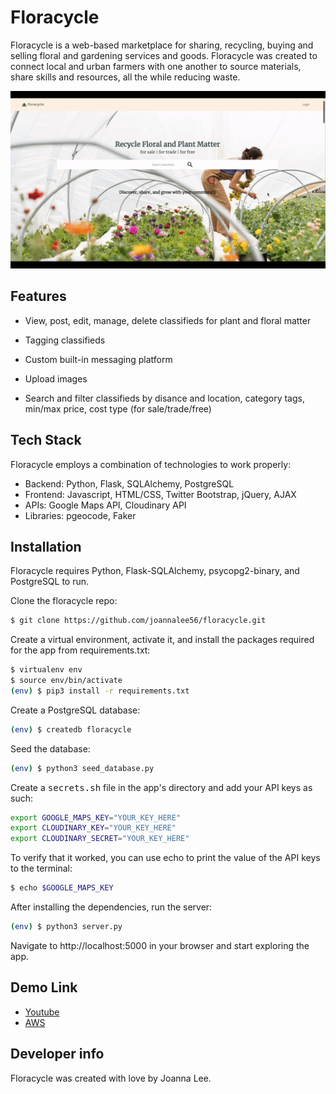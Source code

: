 # Floracycle

Floracycle is a web-based marketplace for sharing, recycling, buying and selling floral and gardening services and goods. Floracycle was created to connect local and urban farmers with one another to source materials, share skills and resources, all the while reducing waste.

![Floracycle overview](/static/images/Floracycle1.gif)

## Features

- View, post, edit, manage, delete classifieds for plant and floral matter

- Tagging classifieds

- Custom built-in messaging platform

- Upload images

- Search and filter classifieds by disance and location, category tags, min/max price, cost type (for sale/trade/free)


## Tech Stack

Floracycle employs a combination of technologies to work properly:

- Backend: Python, Flask, SQLAlchemy, PostgreSQL 
- Frontend: Javascript, HTML/CSS, Twitter Bootstrap, jQuery, AJAX
- APIs: Google Maps API, Cloudinary API
- Libraries: pgeocode, Faker


## Installation

Floracycle requires Python, Flask-SQLAlchemy, psycopg2-binary, and PostgreSQL to run.

Clone the floracycle repo:
```sh
$ git clone https://github.com/joannalee56/floracycle.git
```

Create a virtual environment, activate it, and install the packages required for the app from requirements.txt:
```sh
$ virtualenv env
$ source env/bin/activate
(env) $ pip3 install -r requirements.txt
```

Create a PostgreSQL database:
```sh
(env) $ createdb floracycle
```

Seed the database:
```sh
(env) $ python3 seed_database.py
```

Create a <kbd>secrets.sh</kbd> file in the app's directory and add your API keys as such:
```sh
export GOOGLE_MAPS_KEY="YOUR_KEY_HERE"
export CLOUDINARY_KEY="YOUR_KEY_HERE"
export CLOUDINARY_SECRET="YOUR_KEY_HERE"
```

To verify that it worked, you can use echo to print the value of the API keys to the terminal:
```sh
$ echo $GOOGLE_MAPS_KEY
```

After installing the dependencies, run the server:
```sh
(env) $ python3 server.py
```

Navigate to http://localhost:5000 in your browser and start exploring the app.




## Demo Link

- [Youtube](https://youtu.be/LvU7Bgee-mU)
- [AWS](http://35.88.128.246/)

## Developer info

Floracycle was created with love by Joanna Lee.


